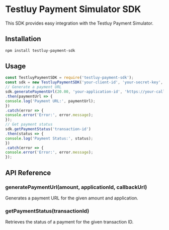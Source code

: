 # Testluy Payment Simulator SDK

This SDK provides easy integration with the Testluy Payment Simulator.

## Installation

```bash
npm install testluy-payment-sdk
```

## Usage
```javascript
const TestluyPaymentSDK = require('testluy-payment-sdk');
const sdk = new TestluyPaymentSDK('your-client-id', 'your-secret-key', 'http://your-api-base-url');
// Generate a payment URL
sdk.generatePaymentUrl(20.00, 'your-application-id', 'https://your-callback-url.com')
.then(paymentUrl => {
console.log('Payment URL:', paymentUrl);
})
.catch(error => {
console.error('Error:', error.message);
});
// Get payment status
sdk.getPaymentStatus('transaction-id')
.then(status => {
console.log('Payment Status:', status);
})
.catch(error => {
console.error('Error:', error.message);
});
```

## API Reference

### generatePaymentUrl(amount, applicationId, callbackUrl)

Generates a payment URL for the given amount and application.

### getPaymentStatus(transactionId)

Retrieves the status of a payment for the given transaction ID.